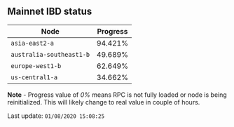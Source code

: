 ## **Mainnet** IBD status


Node | Progress
--- | ---
`asia-east2-a` | 94.421%
`australia-southeast1-b` | 49.689%
`europe-west1-b` | 62.649%
`us-central1-a` | 34.662%


**Note** - Progress value of *0%* means RPC is not fully loaded or node is being reinitialized. This will likely change to real value in couple of hours.


Last update: `01/08/2020 15:08:25`
